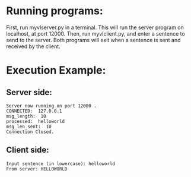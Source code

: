 # Running programs:
First, run myvlserver.py in a terminal. This will run the server program on localhost, at port 12000. Then, run myvlclient.py, and enter a sentence to send to the server. Both programs will exit when a sentence is sent and received by the client. 

# Execution Example: 
## Server side:
    Server now running on port 12000 .
    CONNECTED:  127.0.0.1
    msg_length:  10
    processed:  helloworld
    msg_len_sent:  10
    Connection Closed.
## Client side:
    Input sentence (in lowercase): helloworld
    From server: HELLOWORLD